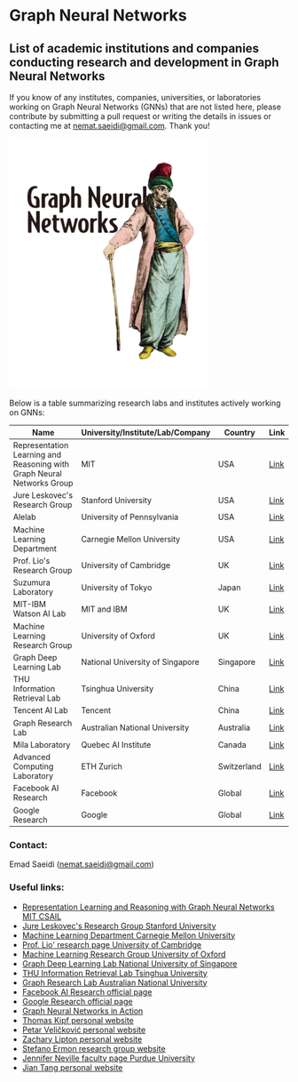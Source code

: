 # Graph Neural Networks
## List of academic institutions and companies conducting research and development in Graph Neural Networks
If you know of any institutes, companies, universities, or laboratories working on Graph Neural Networks (GNNs) that are not listed here, please contribute by submitting a pull request or writing the details in issues or contacting me at nemat.saeidi@gmail.com. Thank you!

![GNNs_image](https://github.com/nematollahsaeidi/GraphNeuralNetworks/blob/main/GNNs_image.png)

Below is a table summarizing research labs and institutes actively working on GNNs:


| Name                                                   | University/Institute/Lab/Company        | Country | Link                                                             |
|--------------------------------------------------------|----------------------------------------|---------|------------------------------------------------------------------|
| Representation Learning and Reasoning with Graph Neural Networks Group | MIT                                    | USA     | [Link](https://www.csail.mit.edu/research/representation-learning-and-reasoning-graph-neural-networks) |
| Jure Leskovec's Research Group                         | Stanford University                     | USA     | [Link](https://cs.stanford.edu/people/jure/)                     |
| Alelab                                    | University of Pennsylvania                      | USA   | [Link](https://alelab.seas.upenn.edu/)                         |
| Machine Learning Department                            | Carnegie Mellon University              | USA     | [Link](https://www.cmu.edu/dietrich/statistics-datascience/research/graphical-models-networks.html) 
| Prof. Lio's Research Group                             | University of Cambridge                 | UK      | [Link](https://www.cl.cam.ac.uk/~pl219/)                         |
| Suzumura Laboratory                                    | University of Tokyo                     | Japan   | [Link](https://sites.google.com/view/toyolab/home?authuser=0)                         |
| MIT-IBM Watson AI Lab                                    | MIT and IBM                      | UK   | [Link](https://mitibmwatsonailab.mit.edu/category/graph-deep-learning/)                         |
| Machine Learning Research Group                        | University of Oxford                    | UK      | [Link](https://eng.ox.ac.uk/about/machine-learning-research-group/) |
| Graph Deep Learning Lab                                | National University of Singapore        | Singapore | [Link](https://graphdeeplearning.github.io/)                     |
| THU Information Retrieval Lab                          | Tsinghua University                     | China   | [Link](http://www.thuir.cn/)                            |
| Tencent AI Lab		                                     | Tencent                               | China   | [Link](https://ailab.tencent.com/ailab/en/index/)                                 |
| Graph Research Lab                                     | Australian National University          | Australia | [Link](https://graphlabanu.github.io/website/)                           |
| Mila Laboratory                                  | Quebec AI Institute                               | Canada   | [Link](https://mila.quebec/en)                                 |
| Advanced Computing Laboratory  | ETH Zurich                                | Switzerland   | [Link](https://acl.inf.ethz.ch/research/ASP/)                                 |
| Facebook AI Research                                   | Facebook                               | Global  | [Link](https://ai.facebook.com/)                                 |
| Google Research                                        | Google                                 | Global  | [Link](https://research.google/)                                 |

### Contact:
Emad Saeidi (nemat.saeidi@gmail.com)

### Useful links:
- [Representation Learning and Reasoning with Graph Neural Networks MIT CSAIL](https://www.csail.mit.edu/research/representation-learning-and-reasoning-graph-neural-networks)
- [Jure Leskovec's Research Group Stanford University](https://cs.stanford.edu/people/jure/)
- [Machine Learning Department Carnegie Mellon University](https://www.ml.cmu.edu/)
- [Prof. Lio' research page University of Cambridge](https://www.cl.cam.ac.uk/~pl219/)
- [Machine Learning Research Group University of Oxford](https://www.cs.ox.ac.uk/department/machine-learning-research-group/)
- [Graph Deep Learning Lab National University of Singapore](https://graphdeeplearning.github.io/)
- [THU Information Retrieval Lab Tsinghua University](https://www.thuir.cn/en/index)
- [Graph Research Lab Australian National University](https://graphlabanu.github.io/)
- [Facebook AI Research official page](https://ai.facebook.com/)
- [Google Research official page](https://research.google/)
- [Graph Neural Networks in Action](https://www.amazon.com/Graph-Neural-Networks-Action-Broadwater/dp/1617299057)
- [Thomas Kipf personal website](https://tkipf.github.io/)
- [Petar Veličković personal website](https://petar-v.com/)
- [Zachary Lipton personal website](https://www.zacharylipton.com/)
- [Stefano Ermon research group website](https://ermongroup.github.io/)
- [Jennifer Neville faculty page Purdue University](https://www.cs.purdue.edu/homes/jneville/)
- [Jian Tang personal website](https://jiantang.com/)

